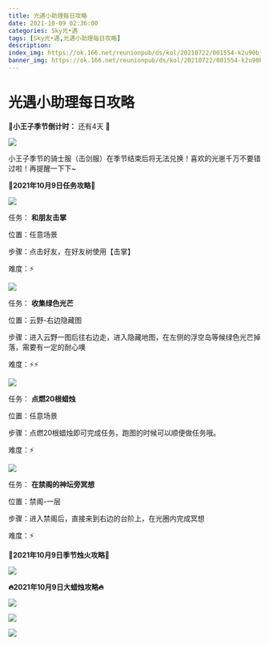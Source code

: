 ```yaml
---
title: 光遇小助理每日攻略
date: 2021-10-09 02:36:00
categories: Sky光•遇
tags: [Sky光•遇,光遇小助理每日攻略]
description: 
index_img: https://ok.166.net/reunionpub/ds/kol/20210722/001554-k2u90bj7ay.png?imageView&thumbnail=600x0&type=jpg
banner_img: https://ok.166.net/reunionpub/ds/kol/20210722/001554-k2u90bj7ay.png?imageView&thumbnail=600x0&type=jpg
---
```

# 光遇小助理每日攻略
  

**🌹小王子季节倒计时：** 还有4天 **🌹**

![](https://ok.166.net/reunionpub/ds/kol/20211009/013804-1qnfie9zwc.png)

小王子季节的骑士服（击剑服）在季节结束后将无法兑换！喜欢的光崽千万不要错过啦！再提醒一下下~

 **👑2021年10月9日任务攻略👑**

![](https://ok.166.net/reunionpub/ds/kol/20211009/012642-au1c8jnrzk.png)

任务： **和朋友击掌**

位置：任意场景

步骤：点击好友，在好友树使用【击掌】

难度：⚡

![](https://ok.166.net/reunionpub/ds/kol/20211009/012729-2d7vrzso3a.png)

任务： **收集绿色光芒**

位置：云野-右边隐藏图

步骤：进入云野一图后往右边走，进入隐藏地图，在左侧的浮空岛等候绿色光芒掉落，需要有一定的耐心噢

难度：⚡⚡

![](https://ok.166.net/reunionpub/ds/kol/20211009/012810-le02t3ski7.png)

任务： **点燃20根蜡烛**

位置：任意场景

步骤：点燃20根蜡烛即可完成任务，跑图的时候可以顺便做任务哦。

难度：⚡

![](https://ok.166.net/reunionpub/ds/kol/20211009/012842-s7ozypg29i.png)

任务： **在禁阁的神坛旁冥想**

位置：禁阁-一层

步骤：进入禁阁后，直接来到右边的台阶上，在光圈内完成冥想

难度：⚡

 **🌹2021年10月9日季节烛火攻略🌹**

![](https://ok.166.net/reunionpub/ds/kol/20211009/013053-41c9u2gnje.png)

  

 **🔥2021年10月9日大蜡烛攻略🔥**

![](https://ok.166.net/reunionpub/ds/kol/20211009/013412-3ks1uelnfy.png)

![](https://ok.166.net/reunionpub/ds/kol/20211009/013325-f9jsbm3yri.png)

![](https://ok.166.net/reunionpub/ds/kol/20211009/013241-qzhmrkle6i.png)

